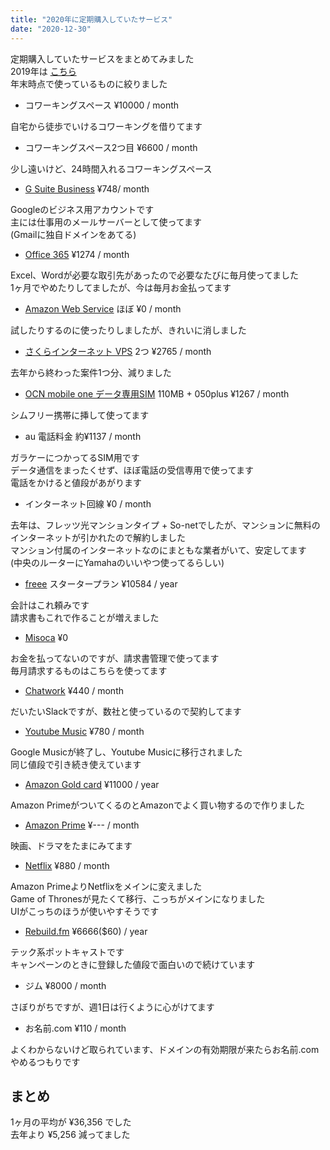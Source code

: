 ```yaml
---
title: "2020年に定期購入していたサービス"
date: "2020-12-30"
---
```


定期購入していたサービスをまとめてみました  
2019年は [こちら](https://blog.freks.jp/subscription-2019)  
年末時点で使っているものに絞りました  

- コワーキングスペース ¥10000 / month

自宅から徒歩でいけるコワーキングを借りてます  

- コワーキングスペース2つ目 ¥6600 / month

少し遠いけど、24時間入れるコワーキングスペース

- [G Suite Business](https://gsuite.google.co.jp/intl/ja/solutions/) ¥748/ month

Googleのビジネス用アカウントです  
主には仕事用のメールサーバーとして使ってます  
(Gmailに独自ドメインをあてる)  

- [Office 365](https://www.office.com/?omkt=ja-jp) ¥1274 / month

Excel、Wordが必要な取引先があったので必要なたびに毎月使ってました  
1ヶ月でやめたりしてましたが、今は毎月お金払ってます  

- [Amazon Web Service](https://aws.amazon.com/jp/) ほぼ ¥0 / month

試したりするのに使ったりしましたが、きれいに消しました  

- [さくらインターネット VPS](https://vps.sakura.ad.jp/) 2つ ¥2765 / month

去年から終わった案件1つ分、減りました  

- [OCN mobile one データ専用SIM](https://www.ntt.com/personal/services/mobile/one/sim.html) 110MB + 050plus ¥1267 / month

シムフリー携帯に挿して使ってます  

- au 電話料金 約¥1137 / month

ガラケーにつかってるSIM用です  
データ通信をまったくせず、ほぼ電話の受信専用で使ってます  
電話をかけると値段があがります  

- インターネット回線 ¥0 / month

去年は、フレッツ光マンションタイプ + So-netでしたが、マンションに無料のインターネットが引かれたので解約しました  
マンション付属のインターネットなのにまともな業者がいて、安定してます  
(中央のルーターにYamahaのいいやつ使ってるらしい)  

- [freee](https://www.freee.co.jp/) スタータープラン ¥10584 / year

会計はこれ頼みです  
請求書もこれで作ることが増えました  

- [Misoca](https://www.freee.co.jp://www.misoca.jp/) ¥0

お金を払ってないのですが、請求書管理で使ってます  
毎月請求するものはこちらを使ってます  

- [Chatwork](https://go.chatwork.com/ja/) ¥440 / month

だいたいSlackですが、数社と使っているので契約してます  

- [Youtube Music](https://play.google.com/music/) ¥780 / month

Google Musicが終了し、Youtube Musicに移行されました  
同じ値段で引き続き使えています  

- [Amazon Gold card](https://www.amazon.co.jp/%E4%B8%89%E4%BA%95%E4%BD%8F%E5%8F%8B%E3%82%AB%E3%83%BC%E3%83%89%E6%A0%AA%E5%BC%8F%E4%BC%9A%E7%A4%BE-Amazon-Mastercard%E3%82%B4%E3%83%BC%E3%83%AB%E3%83%89/dp/B0092VB6VK) ¥11000 / year

Amazon PrimeがついてくるのとAmazonでよく買い物するので作りました  

- [Amazon Prime](https://www.amazon.co.jp/amazonprime) ¥--- / month

映画、ドラマをたまにみてます 

- [Netflix](https://www.netflix.com/jp/) ¥880 / month

Amazon PrimeよりNetflixをメインに変えました  
Game of Thronesが見たくて移行、こっちがメインになりました  
UIがこっちのほうが使いやすそうです  

- [Rebuild.fm](https://rebuild.fm/) ¥6666($60) / year

テック系ポットキャストです  
キャンペーンのときに登録した値段で面白いので続けています 

- ジム ¥8000 / month

さぼりがちですが、週1日は行くように心がけてます

- お名前.com ¥110 / month

よくわからないけど取られています、ドメインの有効期限が来たらお名前.comやめるつもりです  

## まとめ

1ヶ月の平均が ¥36,356 でした  
去年より ¥5,256 減ってました
